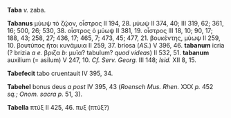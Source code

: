 **Taba** *v.* zaba.

**Tabanus** μύωψ τὸ ζῷον, οἶστρος II 194, 28. μύωψ II 374, 40; III 319,
62; 361, 16; 500, 26; 530, 38. οἶστρος ὁ μύωψ II 381, 19. οἶστρος III
18, 10; 90, 17; 188, 43; 258, 27; 436, 17; 465, 7; 473, 45; 477, 21.
βουκέντης, μύωψ II 259, 10. βουτύπος ἤτοι κυνάμυια II 259, 37. briosa
(*AS.*) V 396, 46. **tabanum** icria (? brizia *a e.* βριζα *b:* μυῖα?
tabulum? *quod videas*) II 532, 51. **tabanum** auxilium (= asilum) V
247, 10. *Cf. Serv. Georg.* III 148; *Isid.* XII 8, 15.

**Tabefecit** tabo cruentauit IV 395, 34.

**Tabehel** bonus deus *a post* IV 395, 43 (*Roensch Mus. Rhen.* XXX
*p.* 452 *sq.; Onom. sacra p.* 51, 3).

**Tabella** πτύξ II 425, 46. πυξ (πτύξ?)
